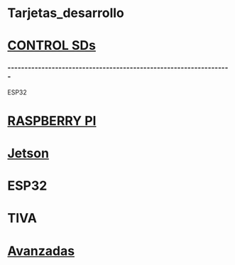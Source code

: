 # Tarjetas_desarrollo


# [CONTROL SDs](https://github.com/ErickLopC/Control_de_Mundos_Anaconda/blob/main/README.md)

### ------------------------------------------------------------------

ESP32

# [RASPBERRY PI](https://github.com/ErickLopC/Rasberrypi_)


# [Jetson](https://github.com/ErickLopC/Jetson_)


# ESP32


# TIVA 

# [Avanzadas](https://github.com/ErickLopC/Tarjetas-_avanzadas)
